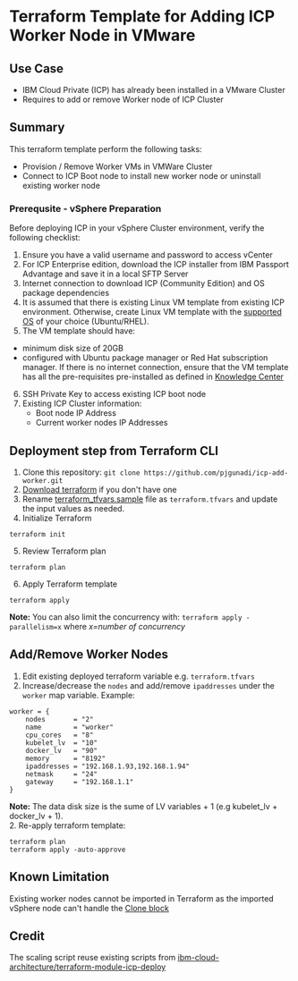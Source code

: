 # Terraform Template for Adding ICP Worker Node in VMware

## Use Case
- IBM Cloud Private (ICP) has already been installed in a VMware Cluster
- Requires to add or remove Worker node of ICP Cluster

## Summary
This terraform template perform the following tasks:
- Provision / Remove Worker VMs in VMWare Cluster
- Connect to ICP Boot node to install new worker node or uninstall existing worker node

### Prerequsite - vSphere Preparation
Before deploying ICP in your vSphere Cluster environment, verify the following checklist:
1. Ensure you have a valid username and password to access vCenter
2. For ICP Enterprise edition, download the ICP installer from IBM Passport Advantage and save it in a local SFTP Server
3. Internet connection to download ICP (Community Edition) and OS package dependencies
4. It is assumed that there is existing Linux VM template from existing ICP environment. Otherwise, create Linux VM template with the [supported OS](https://www.ibm.com/support/knowledgecenter/en/SSBS6K_2.1.0/supported_system_config/supported_os.html) of your choice (Ubuntu/RHEL).  
5. The VM template should have:
- minimum disk size of 20GB
- configured with Ubuntu package manager or Red Hat subscription manager. If there is no internet connection, ensure that the VM template has all the pre-requisites pre-installed as defined in [Knowledge Center](https://www.ibm.com/support/knowledgecenter/en/SSBS6K_2.1.0)
6. SSH Private Key to access existing ICP boot node
7. Existing ICP Cluster information:
   - Boot node IP Address
   - Current worker nodes IP Addresses

## Deployment step from Terraform CLI
1. Clone this repository: `git clone https://github.com/pjgunadi/icp-add-worker.git`
2. [Download terraform](https://www.terraform.io/) if you don't have one
3. Rename [terraform_tfvars.sample](terraform_tfvars.sample) file as `terraform.tfvars` and update the input values as needed. 
4. Initialize Terraform
```
terraform init
```
5. Review Terraform plan
```
terraform plan
```
6. Apply Terraform template
```
terraform apply
```
**Note:**
You can also limit the concurrency with: `terraform apply -parallelism=x` where *x=number of concurrency*

## Add/Remove Worker Nodes
1. Edit existing deployed terraform variable e.g. `terraform.tfvars`
2. Increase/decrease the `nodes` and add/remove `ipaddresses` under the `worker` map variable. Example:
```
worker = {
    nodes       = "2"
    name        = "worker"
    cpu_cores   = "8"
    kubelet_lv  = "10"
    docker_lv   = "90"
    memory      = "8192"
    ipaddresses = "192.168.1.93,192.168.1.94"
    netmask     = "24"
    gateway     = "192.168.1.1"
}
```
**Note:** The data disk size is the sume of LV variables + 1 (e.g kubelet_lv + docker_lv + 1).  
2. Re-apply terraform template:
```
terraform plan
terraform apply -auto-approve
```
## Known Limitation
Existing worker nodes cannot be imported in Terraform as the imported vSphere node can't handle the [Clone block](https://github.com/terraform-providers/terraform-provider-vsphere/issues/333)

## Credit
The scaling script reuse existing scripts from [ibm-cloud-architecture/terraform-module-icp-deploy](https://github.com/ibm-cloud-architecture/terraform-module-icp-deploy)

